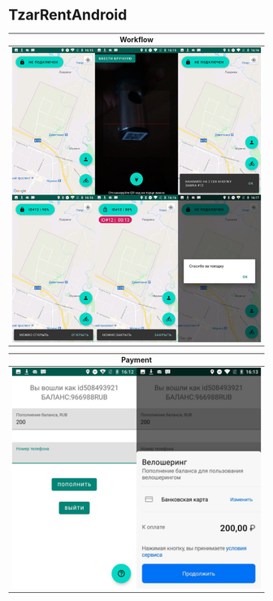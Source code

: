 # TzarRentAndroid
| Workflow      |
|------------|
| <img src="screenshots/workflow.png" width="750"> |

| Payment      |
|------------|
| <img src="screenshots/payment.png" width="500"> |
